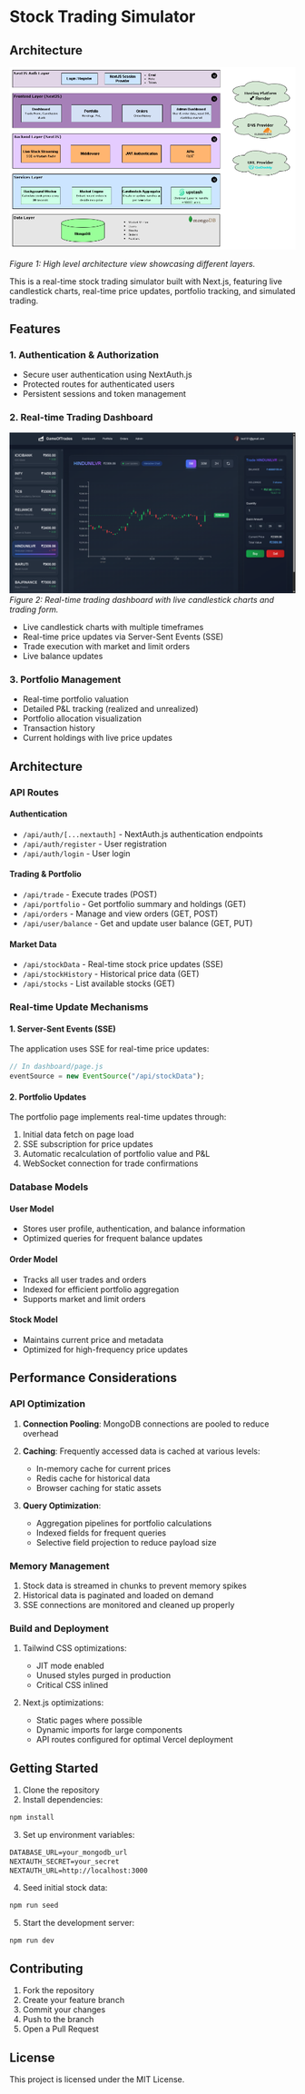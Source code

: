 # Stock Trading Simulator

## Architecture

![High Level Architecture view](./High%20Level%20Architecture.png)

_Figure 1: High level architecture view showcasing different layers._

This is a real-time stock trading simulator built with Next.js, featuring live candlestick charts, real-time price updates, portfolio tracking, and simulated trading.

## Features

### 1. Authentication & Authorization

- Secure user authentication using NextAuth.js
- Protected routes for authenticated users
- Persistent sessions and token management

### 2. Real-time Trading Dashboard

![Trading Dashboard](./Dashboard%20view.png)
_Figure 2: Real-time trading dashboard with live candlestick charts and trading form._

- Live candlestick charts with multiple timeframes
- Real-time price updates via Server-Sent Events (SSE)
- Trade execution with market and limit orders
- Live balance updates

### 3. Portfolio Management

- Real-time portfolio valuation
- Detailed P&L tracking (realized and unrealized)
- Portfolio allocation visualization
- Transaction history
- Current holdings with live price updates

## Architecture

### API Routes

#### Authentication

- `/api/auth/[...nextauth]` - NextAuth.js authentication endpoints
- `/api/auth/register` - User registration
- `/api/auth/login` - User login

#### Trading & Portfolio

- `/api/trade` - Execute trades (POST)
- `/api/portfolio` - Get portfolio summary and holdings (GET)
- `/api/orders` - Manage and view orders (GET, POST)
- `/api/user/balance` - Get and update user balance (GET, PUT)

#### Market Data

- `/api/stockData` - Real-time stock price updates (SSE)
- `/api/stockHistory` - Historical price data (GET)
- `/api/stocks` - List available stocks (GET)

### Real-time Update Mechanisms

#### 1. Server-Sent Events (SSE)

The application uses SSE for real-time price updates:

```javascript
// In dashboard/page.js
eventSource = new EventSource("/api/stockData");
```

#### 2. Portfolio Updates

The portfolio page implements real-time updates through:

1. Initial data fetch on page load
2. SSE subscription for price updates
3. Automatic recalculation of portfolio value and P&L
4. WebSocket connection for trade confirmations

### Database Models

#### User Model

- Stores user profile, authentication, and balance information
- Optimized queries for frequent balance updates

#### Order Model

- Tracks all user trades and orders
- Indexed for efficient portfolio aggregation
- Supports market and limit orders

#### Stock Model

- Maintains current price and metadata
- Optimized for high-frequency price updates

## Performance Considerations

### API Optimization

1. **Connection Pooling**: MongoDB connections are pooled to reduce overhead
2. **Caching**: Frequently accessed data is cached at various levels:

   - In-memory cache for current prices
   - Redis cache for historical data
   - Browser caching for static assets

3. **Query Optimization**:
   - Aggregation pipelines for portfolio calculations
   - Indexed fields for frequent queries
   - Selective field projection to reduce payload size

### Memory Management

1. Stock data is streamed in chunks to prevent memory spikes
2. Historical data is paginated and loaded on demand
3. SSE connections are monitored and cleaned up properly

### Build and Deployment

1. Tailwind CSS optimizations:

   - JIT mode enabled
   - Unused styles purged in production
   - Critical CSS inlined

2. Next.js optimizations:
   - Static pages where possible
   - Dynamic imports for large components
   - API routes configured for optimal Vercel deployment

## Getting Started

1. Clone the repository
2. Install dependencies:

```bash
npm install
```

3. Set up environment variables:

```env
DATABASE_URL=your_mongodb_url
NEXTAUTH_SECRET=your_secret
NEXTAUTH_URL=http://localhost:3000
```

4. Seed initial stock data:

```bash
npm run seed
```

5. Start the development server:

```bash
npm run dev
```

## Contributing

1. Fork the repository
2. Create your feature branch
3. Commit your changes
4. Push to the branch
5. Open a Pull Request

## License

This project is licensed under the MIT License.
